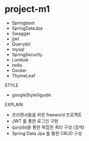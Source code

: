 # project-m1

- Springboot
- SpringDataJpa
- Swagger
- jjwt
- Querydsl
- mysql
- SpringSecurity
- Lombok
- redis
- Docker
- ThymeLeaf

STYLE
- googleStyleGguide

EXPLAIN
- 프리랜서들을 위한 freeword 프로젝트 
- JWT 를 통한 로그인 구현
- qurydsl을 통한 복잡한 쿼리 구성 (검색) 
- Spring Data Jpa 를 통한 CRUD 구성
